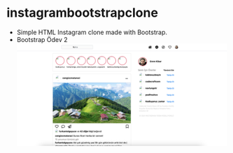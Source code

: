 # instagrambootstrapclone
- Simple HTML Instagram clone made with Bootstrap.
- Bootstrap Ödev 2
![ekran-resmi](snap-ins.png)
